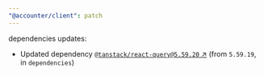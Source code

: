 ```yaml
---
"@accounter/client": patch
---
```

dependencies updates:
  - Updated dependency [`@tanstack/react-query@5.59.20` ↗︎](https://www.npmjs.com/package/@tanstack/react-query/v/5.59.20) (from `5.59.19`, in `dependencies`)
